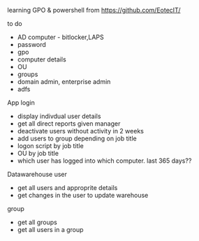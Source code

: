 

learning GPO & powershell from https://github.com/EotecIT/ 

to do
* AD computer - bitlocker,LAPS
* password
* gpo
* computer details
* OU
* groups
* domain admin, enterprise admin
* adfs



App 
login
* display indivdual user details
* get all direct reports given manager
* deactivate users without activity in 2 weeks
* add users to group depending on job title
* logon script by job title
* OU by job title
* which user has logged into which computer. last 365 days??


Datawarehouse
user
* get all users and approprite details
* get changes in the user to update warehouse

group
* get all groups
* get all users in a group
